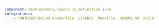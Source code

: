 ```yaml
---
component: mesh.meshery.layer5.io_definition.json
integrations:
    - CONTRIBUTING.md.Dockerfile .LICENSE .Makefile .README.md .build .consul .go.mod .go.sum .helpers .internal .main.go .mesh.meshery.layer5.io_definition.json.md .output .templates .tests
---
```


